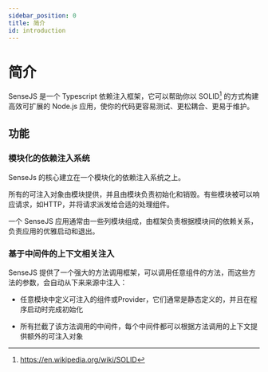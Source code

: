 ```yaml
---
sidebar_position: 0
title: 简介
id: introduction
---
```


# 简介

SenseJS 是一个 Typescript 依赖注入框架，它可以帮助你以 SOLID[^1] 的方式构建高效可扩展的 Node.js
应用，使你的代码更容易测试、更松耦合、更易于维护。

## 功能

### 模块化的依赖注入系统

SenseJs 的核心建立在一个模块化的依赖注入系统之上。

所有的可注入对象由模块提供，并且由模块负责初始化和销毁。有些模块被可以响应请求，如HTTP，并将请求派发给合适的处理组件。

[//]: # (A module provides injectable components and is responsible for initializing and tearing them down. Some modules can)
[//]: # (handle requests, like HTTP, and dispatch them to an appropriate handler.)


一个 SenseJS 应用通常由一些列模块组成，由框架负责根据模块间的依赖关系，负责应用的优雅启动和退出。

[//]: # (A SenseJS application will be a collection of modules, and the framework will take care of the graceful setup and shutdown)
[//]: # (based on the dependency graph among modules.)

### 基于中间件的上下文相关注入

[//]: # (### Middleware-based contextual injection)

SenseJS 提供了一个强大的方法调用框架，可以调用任意组件的方法，而这些方法的参数，会自动从下来来源中注入：

-   任意模块中定义可注入的组件或Provider，它们通常是静态定义的，并且在程序启动时完成初始化

-   所有拦截了该方法调用的中间件，每个中间件都可以根据方法调用的上下文提供额外的可注入对象

[//]: # (SenseJS comes with a powerful method invoke framework, which can invoke arbitrary method of a component, with its)

[//]: # (parameter injected automatically from:)

[//]: # ()
[//]: # (-   Components and providers defined in all modules, which are usually statically defined and initialized when the)

[//]: # (    application starts.)

[//]: # ()
[//]: # (-   Middlewares that intercept the request, which can provide injectables based on the request context.)




[^1]: https://en.wikipedia.org/wiki/SOLID
